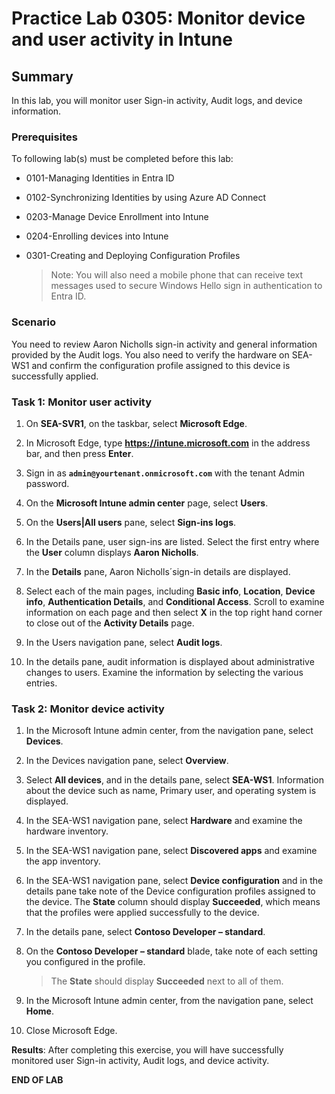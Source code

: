 # Practice Lab 0305: Monitor device and user activity in Intune

## Summary

In this lab, you will monitor user Sign-in activity, Audit logs, and device information.

### Prerequisites

To following lab(s) must be completed before this lab:

- 0101-Managing Identities in Entra ID

- 0102-Synchronizing Identities by using Azure AD Connect

- 0203-Manage Device Enrollment into Intune

- 0204-Enrolling devices into Intune

- 0301-Creating and Deploying Configuration Profiles

  > Note: You will also need a mobile phone that can receive text messages used to secure Windows Hello sign in authentication to Entra ID.

### Scenario

You need to review Aaron Nicholls sign-in activity and general information provided by the Audit logs.  You also need to verify the hardware on SEA-WS1 and confirm the configuration profile assigned to this device is successfully applied.

### Task 1: Monitor user activity

1. On **SEA-SVR1**, on the taskbar, select **Microsoft Edge**.

2. In Microsoft Edge, type **https://intune.microsoft.com** in the address bar, and then press **Enter**.

3. Sign in as **`admin@yourtenant.onmicrosoft.com`** with the tenant Admin password.

4. On the **Microsoft Intune admin center** page, select **Users**.

5. On the **Users|All users** pane, select **Sign-ins logs**.

6. In the Details pane, user sign-ins are listed. Select the first entry where the **User** column displays **Aaron Nicholls**.

7. In the **Details** pane, Aaron Nicholls´sign-in details are displayed.

8. Select each of the main pages, including **Basic info**, **Location**, **Device info**, **Authentication Details**, and **Conditional Access**. Scroll to examine information on each page and then select **X** in the top right hand corner to close out of the **Activity Details** page.

9. In the Users navigation pane, select **Audit logs**.

10. In the details pane, audit information is displayed about administrative changes to users. Examine the information by selecting the various entries.

### Task 2: Monitor device activity

1. In the Microsoft Intune admin center, from the navigation pane, select **Devices**.

1. In the Devices navigation pane, select **Overview**.

1. Select **All devices**, and in the details pane, select **SEA-WS1**. Information about the device such as name, Primary user, and operating system is displayed.

1. In the SEA-WS1 navigation pane, select **Hardware** and examine the hardware inventory.

1. In the SEA-WS1 navigation pane, select **Discovered apps** and examine the app inventory.

1. In the SEA-WS1 navigation pane, select **Device configuration** and in the details pane take note of the Device configuration profiles assigned to the device. The **State** column should display **Succeeded**, which means that the profiles were applied successfully to the device.

1. In the details pane, select **Contoso Developer – standard**.

1. On the **Contoso Developer – standard** blade, take note of each setting you configured in the profile.

   > The **State** should display **Succeeded** next to all of them.

1. In the Microsoft Intune admin center, from the navigation pane, select **Home**.

1. Close Microsoft Edge.

**Results**: After completing this exercise, you will have successfully monitored user Sign-in activity, Audit logs, and device activity.

**END OF LAB**
